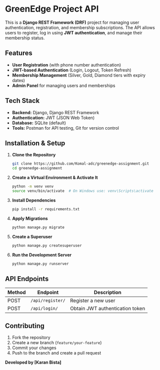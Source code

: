 # GreenEdge Project API

This is a **Django REST Framework (DRF)** project for managing user authentication, registration, and membership subscriptions. The API allows users to register, log in using **JWT authentication**, and manage their membership status.

## Features

- **User Registration** (with phone number authentication)
- **JWT-based Authentication** (Login, Logout, Token Refresh)
- **Membership Management** (Silver, Gold, Diamond tiers with expiry dates)
- **Admin Panel** for managing users and memberships

## Tech Stack

- **Backend:** Django, Django REST Framework
- **Authentication:** JWT (JSON Web Token)
- **Database:** SQLite (default)
- **Tools:** Postman for API testing, Git for version control

## Installation & Setup

1. **Clone the Repository**
   ```bash
   git clone https://github.com/Komal-adc/greenedge-assignment.git
   cd greenedge-assignment
   ```
2. **Create a Virtual Environment & Activate It**
   ```bash
   python -m venv venv
   source venv/bin/activate  # On Windows use: venv\Scripts\activate
   ```
3. **Install Dependencies**
   ```bash
   pip install -r requirements.txt
   ```
4. **Apply Migrations**
   ```bash
   python manage.py migrate
   ```
5. **Create a Superuser**
   ```bash
   python manage.py createsuperuser
   ```
6. **Run the Development Server**
   ```bash
   python manage.py runserver
   ```

## API Endpoints

| Method | Endpoint         | Description                     |
| ------ | ---------------- | ------------------------------- |
| POST   | `/api/register/` | Register a new user             |
| POST   | `/api/login/`    | Obtain JWT authentication token |

## Contributing

1. Fork the repository
2. Create a new branch (`feature/your-feature`)
3. Commit your changes
4. Push to the branch and create a pull request

**Developed by [Karan Bista]**
